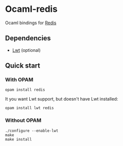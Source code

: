 # Ocaml-redis

Ocaml bindings for [Redis](http://redis.io/)

## Dependencies

* [Lwt](http://ocsigen.org/lwt/install) (optional)

## Quick start

### With OPAM

```
opam install redis
```

It you want Lwt support, but doesn't have Lwt installed:

```
opam install lwt redis
```

### Without OPAM

```
./configure --enable-lwt
make
make install
```
